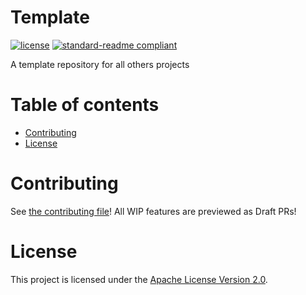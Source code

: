 # Template

[![license](https://img.shields.io/github/license/AeroService/Template?style=for-the-badge&color=b2204c)](../LICENSE)
[![standard-readme compliant](https://img.shields.io/badge/readme%20style-standard-brightgreen.svg?style=for-the-badge)](https://github.com/RichardLitt/standard-readme)

A template repository for all others projects

# Table of contents

- [Contributing](#contributing)
- [License](#license)

# Contributing

See [the contributing file](https://github.com/AeroService/.github/blob/main/CONTRIBUTING.md)!
All WIP features are previewed as Draft PRs!

# License

This project is licensed under the [Apache License Version 2.0](../LICENSE).
